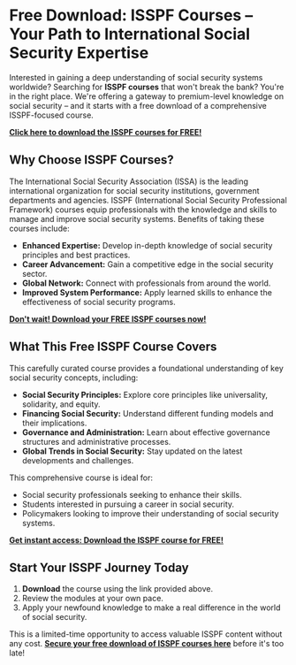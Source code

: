 # Free Download: ISSPF Courses – Your Path to International Social Security Expertise

Interested in gaining a deep understanding of social security systems worldwide? Searching for **ISSPF courses** that won't break the bank? You're in the right place. We're offering a gateway to premium-level knowledge on social security – and it starts with a free download of a comprehensive ISSPF-focused course.

[**Click here to download the ISSPF courses for FREE!**](https://udemywork.com/isspf-courses)

## Why Choose ISSPF Courses?

The International Social Security Association (ISSA) is the leading international organization for social security institutions, government departments and agencies.  ISSPF (International Social Security Professional Framework) courses equip professionals with the knowledge and skills to manage and improve social security systems. Benefits of taking these courses include:

*   **Enhanced Expertise:**  Develop in-depth knowledge of social security principles and best practices.
*   **Career Advancement:**  Gain a competitive edge in the social security sector.
*   **Global Network:** Connect with professionals from around the world.
*   **Improved System Performance:** Apply learned skills to enhance the effectiveness of social security programs.

[**Don't wait! Download your FREE ISSPF courses now!**](https://udemywork.com/isspf-courses)

## What This Free ISSPF Course Covers

This carefully curated course provides a foundational understanding of key social security concepts, including:

*   **Social Security Principles:**  Explore core principles like universality, solidarity, and equity.
*   **Financing Social Security:**  Understand different funding models and their implications.
*   **Governance and Administration:**  Learn about effective governance structures and administrative processes.
*   **Global Trends in Social Security:**  Stay updated on the latest developments and challenges.

This comprehensive course is ideal for:

*   Social security professionals seeking to enhance their skills.
*   Students interested in pursuing a career in social security.
*   Policymakers looking to improve their understanding of social security systems.

[**Get instant access: Download the ISSPF course for FREE!**](https://udemywork.com/isspf-courses)

## Start Your ISSPF Journey Today

1.  **Download** the course using the link provided above.
2.  Review the modules at your own pace.
3.  Apply your newfound knowledge to make a real difference in the world of social security.

This is a limited-time opportunity to access valuable ISSPF content without any cost. **[Secure your free download of ISSPF courses here](https://udemywork.com/isspf-courses)** before it's too late!
